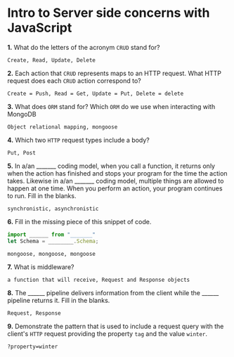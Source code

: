 # Intro to Server side concerns with JavaScript

**1.** What do the letters of the acronym `CRUD` stand for?
<!-- enter you answer in the space below -->
```
Create, Read, Update, Delete
```
**2.** Each action that `CRUD` represents maps to an HTTP request. What HTTP request does each `CRUD` action correspond to?
<!-- enter you answer in the space below -->
```
Create = Push, Read = Get, Update = Put, Delete = delete
```
**3.** What does `ORM` stand for? Which `ORM` do we use when interacting with MongoDB
<!-- enter you answer in the space below -->
```
Object relational mapping, mongoose
```
**4.** Which two `HTTP` request types include a body?
<!-- enter you answer in the space below -->
```
Put, Post
```
**5.** In a/an _______ coding model, when you call a function, it returns only when the action has finished and stops your program for the time the action takes. Likewise in a/an _______ coding model, multiple things are allowed to happen at one time. When you perform an action, your program continues to run.  Fill in the blanks.
<!-- enter you answer in the space below -->
```
synchronistic, asynchronistic
```

**6.** Fill in the missing piece of this snippet of code.
```js
import ______ from "_______"
let Schema = ________.Schema;
```
<!-- enter you answer in the space below -->
```
mongoose, mongoose, mongoose
```
**7.** What is middleware?
<!-- enter you answer in the space below -->
```
a function that will receive, Request and Response objects
```
**8.** The ______ pipeline delivers information from the client while the ______ pipeline returns it. Fill in the blanks. 
<!-- enter you answer in the space below -->
```
Request, Response
```
**9.** 
Demonstrate the pattern that is used to include a request query with the client's `HTTP` request providing the property `tag` and the value `winter`.
<!-- enter you answer in the space below -->
```
?property=winter
```